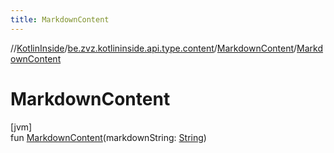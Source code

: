 ```yaml
---
title: MarkdownContent
---
```

//[KotlinInside](../../../index.html)/[be.zvz.kotlininside.api.type.content](../index.html)/[MarkdownContent](index.html)/[MarkdownContent](-markdown-content.html)



# MarkdownContent



[jvm]\
fun [MarkdownContent](-markdown-content.html)(markdownString: [String](https://kotlinlang.org/api/latest/jvm/stdlib/kotlin/-string/index.html))




